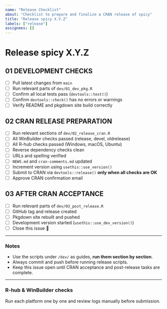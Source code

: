 ```yaml
---
name: "Release Checklist"
about: "Checklist to prepare and finalize a CRAN release of spicy"
title: "Release spicy X.Y.Z"
labels: ["release"]
assignees: []
---
```


# Release spicy X.Y.Z

## 01 DEVELOPMENT CHECKS
- [ ] Pull latest changes from `main`
- [ ] Run relevant parts of `dev/01_dev_pkg.R`
- [ ] Confirm all local tests pass (`devtools::test()`)
- [ ] Confirm `devtools::check()` has no errors or warnings
- [ ] Verify README and pkgdown site build correctly

## 02 CRAN RELEASE PREPARATION
- [ ] Run relevant sections of `dev/02_release_cran.R`
- [ ] All WinBuilder checks passed (release, devel, oldrelease)
- [ ] All R-hub checks passed (Windows, macOS, Ubuntu)
- [ ] Reverse dependency checks clean
- [ ] URLs and spelling verified
- [ ] `NEWS.md` and `cran-comments.md` updated
- [ ] Increment version using `usethis::use_version()`
- [ ] Submit to CRAN via `devtools::release()` **only when all checks are OK**
- [ ] Approve CRAN confirmation email

## 03 AFTER CRAN ACCEPTANCE
- [ ] Run relevant parts of `dev/03_post_release.R`
- [ ] GitHub tag and release created
- [ ] Pkgdown site rebuilt and pushed
- [ ] Development version started (`usethis::use_dev_version()`)
- [ ] Close this issue 🎉

---

### Notes
- Use the scripts under `/dev/` as guides, **run them section by section**.
- Always commit and push before running release scripts.
- Keep this issue open until CRAN acceptance and post-release tasks are complete.

---

### R-hub & WinBuilder checks
Run each platform one by one and review logs manually before submission.

